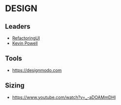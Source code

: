 # DESIGN

## Leaders

- [RefactoringUI](https://refactoringui.com/)
- [Kevin Powell](https://www.youtube.com/channel/UCJZv4d5rbIKd4QHMPkcABCw)

## Tools

- https://designmodo.com

## Sizing

- https://www.youtube.com/watch?v=_-aDOAMmDHI
